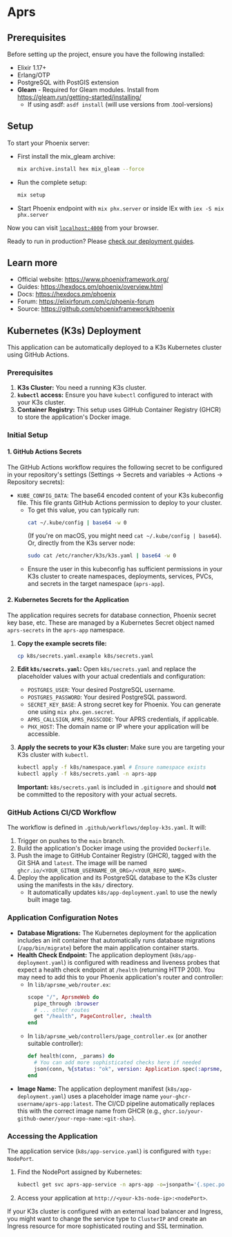 # Aprs

## Prerequisites

Before setting up the project, ensure you have the following installed:
- Elixir 1.17+
- Erlang/OTP
- PostgreSQL with PostGIS extension
- **Gleam** - Required for Gleam modules. Install from https://gleam.run/getting-started/installing/
  - If using asdf: `asdf install` (will use versions from .tool-versions)

## Setup

To start your Phoenix server:

  * First install the mix_gleam archive:
    ```bash
    mix archive.install hex mix_gleam --force
    ```
  * Run the complete setup:
    ```bash
    mix setup
    ```
  * Start Phoenix endpoint with `mix phx.server` or inside IEx with `iex -S mix phx.server`

Now you can visit [`localhost:4000`](http://localhost:4000) from your browser.

Ready to run in production? Please [check our deployment guides](https://hexdocs.pm/phoenix/deployment.html).

## Learn more

  * Official website: https://www.phoenixframework.org/
  * Guides: https://hexdocs.pm/phoenix/overview.html
  * Docs: https://hexdocs.pm/phoenix
  * Forum: https://elixirforum.com/c/phoenix-forum
  * Source: https://github.com/phoenixframework/phoenix

## Kubernetes (K3s) Deployment

This application can be automatically deployed to a K3s Kubernetes cluster using GitHub Actions.

### Prerequisites

1.  **K3s Cluster:** You need a running K3s cluster.
2.  **`kubectl` access:** Ensure you have `kubectl` configured to interact with your K3s cluster.
3.  **Container Registry:** This setup uses GitHub Container Registry (GHCR) to store the application's Docker image.

### Initial Setup

#### 1. GitHub Actions Secrets

The GitHub Actions workflow requires the following secret to be configured in your repository's settings (Settings -> Secrets and variables -> Actions -> Repository secrets):

*   `KUBE_CONFIG_DATA`: The base64 encoded content of your K3s kubeconfig file. This file grants GitHub Actions permission to deploy to your cluster.
    *   To get this value, you can typically run:
        ```bash
        cat ~/.kube/config | base64 -w 0
        ```
        (If you're on macOS, you might need `cat ~/.kube/config | base64`).
        Or, directly from the K3s server node:
        ```bash
        sudo cat /etc/rancher/k3s/k3s.yaml | base64 -w 0
        ```
    *   Ensure the user in this kubeconfig has sufficient permissions in your K3s cluster to create namespaces, deployments, services, PVCs, and secrets in the target namespace (`aprs-app`).

#### 2. Kubernetes Secrets for the Application

The application requires secrets for database connection, Phoenix secret key base, etc. These are managed by a Kubernetes Secret object named `aprs-secrets` in the `aprs-app` namespace.

1.  **Copy the example secrets file:**
    ```bash
    cp k8s/secrets.yaml.example k8s/secrets.yaml
    ```
2.  **Edit `k8s/secrets.yaml`:**
    Open `k8s/secrets.yaml` and replace the placeholder values with your actual credentials and configuration:
    *   `POSTGRES_USER`: Your desired PostgreSQL username.
    *   `POSTGRES_PASSWORD`: Your desired PostgreSQL password.
    *   `SECRET_KEY_BASE`: A strong secret key for Phoenix. You can generate one using `mix phx.gen.secret`.
    *   `APRS_CALLSIGN`, `APRS_PASSCODE`: Your APRS credentials, if applicable.
    *   `PHX_HOST`: The domain name or IP where your application will be accessible.

3.  **Apply the secrets to your K3s cluster:**
    Make sure you are targeting your K3s cluster with `kubectl`.
    ```bash
    kubectl apply -f k8s/namespace.yaml # Ensure namespace exists
    kubectl apply -f k8s/secrets.yaml -n aprs-app
    ```
    **Important:** `k8s/secrets.yaml` is included in `.gitignore` and should **not** be committed to the repository with your actual secrets.

### GitHub Actions CI/CD Workflow

The workflow is defined in `.github/workflows/deploy-k3s.yaml`. It will:
1.  Trigger on pushes to the `main` branch.
2.  Build the application's Docker image using the provided `Dockerfile`.
3.  Push the image to GitHub Container Registry (GHCR), tagged with the Git SHA and `latest`. The image will be named `ghcr.io/<YOUR_GITHUB_USERNAME_OR_ORG>/<YOUR_REPO_NAME>`.
4.  Deploy the application and its PostgreSQL database to the K3s cluster using the manifests in the `k8s/` directory.
    *   It automatically updates `k8s/app-deployment.yaml` to use the newly built image tag.

### Application Configuration Notes

*   **Database Migrations:** The Kubernetes deployment for the application includes an init container that automatically runs database migrations (`/app/bin/migrate`) before the main application container starts.
*   **Health Check Endpoint:** The application deployment (`k8s/app-deployment.yaml`) is configured with readiness and liveness probes that expect a health check endpoint at `/health` (returning HTTP 200). You may need to add this to your Phoenix application's router and controller:
    *   In `lib/aprsme_web/router.ex`:
        ```elixir
        scope "/", AprsmeWeb do
          pipe_through :browser
          # ... other routes
          get "/health", PageController, :health
        end
        ```
    *   In `lib/aprsme_web/controllers/page_controller.ex` (or another suitable controller):
        ```elixir
        def health(conn, _params) do
          # You can add more sophisticated checks here if needed
          json(conn, %{status: "ok", version: Application.spec(:aprsme, :vsn)})
        end
        ```
*   **Image Name:** The application deployment manifest (`k8s/app-deployment.yaml`) uses a placeholder image name `your-ghcr-username/aprs-app:latest`. The CI/CD pipeline automatically replaces this with the correct image name from GHCR (e.g., `ghcr.io/your-github-owner/your-repo-name:<git-sha>`).

### Accessing the Application

The application service (`k8s/app-service.yaml`) is configured with `type: NodePort`.
1.  Find the NodePort assigned by Kubernetes:
    ```bash
    kubectl get svc aprs-app-service -n aprs-app -o=jsonpath='{.spec.ports[0].nodePort}'
    ```
2.  Access your application at `http://<your-k3s-node-ip>:<nodePort>`.

If your K3s cluster is configured with an external load balancer and Ingress, you might want to change the service type to `ClusterIP` and create an Ingress resource for more sophisticated routing and SSL termination.
